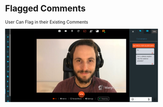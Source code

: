 # Flagged Comments

User Can Flag in their Existing Comments

![](../.gitbook/assets/image%20%28142%29.png)

